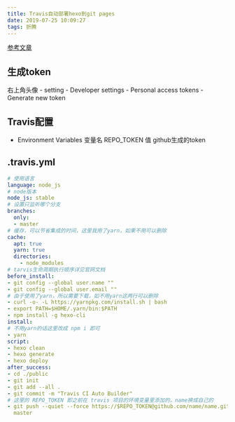 ```yaml
---
title: Travis自动部署hexo到git pages
date: 2019-07-25 10:09:27
tags: 折腾
---
```


[参考文章](https://segmentfault.com/a/1190000009054888)

## 生成token
右上角头像 - setting -  Developer settings - Personal access tokens - Generate new token

## Travis配置
* Environment Variables
变量名 REPO_TOKEN 值 github生成的token

## .travis.yml
```yml
# 使用语言
language: node_js
# node版本
node_js: stable
# 设置只监听哪个分支
branches:
  only:
  - master
# 缓存，可以节省集成的时间，这里我用了yarn，如果不用可以删除
cache:
  apt: true
  yarn: true
  directories:
    - node_modules
# tarvis生命周期执行顺序详见官网文档
before_install:
- git config --global user.name ""
- git config --global user.email ""
# 由于使用了yarn，所以需要下载，如不用yarn这两行可以删除
- curl -o- -L https://yarnpkg.com/install.sh | bash
- export PATH=$HOME/.yarn/bin:$PATH
- npm install -g hexo-cli
install:
# 不用yarn的话这里改成 npm i 即可
- yarn
script:
- hexo clean
- hexo generate
- hexo deploy
after_success:
- cd ./public
- git init
- git add --all .
- git commit -m "Travis CI Auto Builder"
# 这里的 REPO_TOKEN 即之前在 travis 项目的环境变量里添加的，name换成自己的
- git push --quiet --force https://$REPO_TOKEN@github.com/name/name.github.io
  master
```